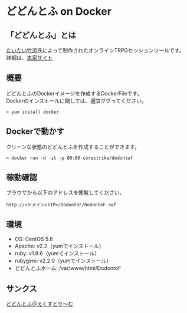 # どどんとふ on Docker
## 「どどんとふ」とは
[たいたい竹流](https://github.com/torgtaitai)氏によって制作されたオンラインTRPGセッションツールです。  
詳細は、[本家サイト](http://www.dodontof.com/index.php)

## 概要
どどんとふのDockerイメージを作成するDockerFileです。  
Dockerのインストールに関しては、適宜ググってください。  
```
> yum install docker
```

## Dockerで動かす
クリーンな状態のどどんとふを作成することができます。
```
> docker run -d -it -p 80:80 corestrike/dodontof
```

## 稼動確認
ブラウザから以下のアドレスを閲覧してください。
```
http://<ドメインorIP>/DodontoF/DodontoF.swf
```

## 環境
* OS: CentOS 5.6
* Apache: v2.2（yumでインストール）
* ruby: v1.8.6（yumでインストール）
* rubygem: v2.2.0（yumでインストール）
* どどんとふホーム: /var/www/html/DodontoF

## サンクス
[どどんとふ＠えくすとり〜む](http://www.dodontof.com/index.php)